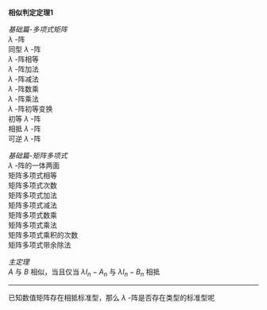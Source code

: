 **相似判定定理1**  
  
*基础篇-多项式矩阵*  
 $\lambda$ -阵  
同型 $\lambda$ -阵  
 $\lambda$ -阵相等  
 $\lambda$ -阵加法  
 $\lambda$ -阵减法  
 $\lambda$ -阵数乘  
 $\lambda$ -阵乘法  
 $\lambda$ -阵初等变换  
初等 $\lambda$ -阵  
相抵 $\lambda$ -阵  
可逆 $\lambda$ -阵  
  
*基础篇-矩阵多项式*  
 $\lambda$ -阵的一体两面  
矩阵多项式相等  
矩阵多项式次数  
矩阵多项式加法  
矩阵多项式减法  
矩阵多项式数乘  
矩阵多项式乘法  
矩阵多项式乘积的次数  
矩阵多项式带余除法  
  
*主定理*  
 $A$ 与 $B$ 相似，当且仅当 $\lambda I_n-A_n$ 与 $\lambda I_n-B_n$ 相抵  
  
---  
  
已知数值矩阵存在相抵标准型，那么 $\lambda$ -阵是否存在类型的标准型呢  

